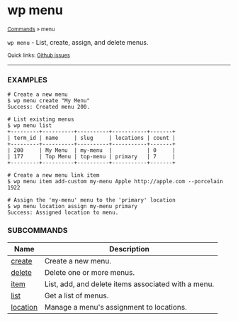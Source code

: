 # wp menu

<small>[Commands](/commands/) &raquo; menu</small>

`wp menu` - List, create, assign, and delete menus.

<small>Quick links: <a href="https://github.com/wp-cli/wp-cli/issues?q=is%3Aopen+label%3Acommand%3Amenu+sort%3Aupdated-desc">Github issues</a></small>

<hr />

### EXAMPLES

    # Create a new menu
    $ wp menu create "My Menu"
    Success: Created menu 200.

    # List existing menus
    $ wp menu list
    +---------+----------+----------+-----------+-------+
    | term_id | name     | slug     | locations | count |
    +---------+----------+----------+-----------+-------+
    | 200     | My Menu  | my-menu  |           | 0     |
    | 177     | Top Menu | top-menu | primary   | 7     |
    +---------+----------+----------+-----------+-------+

    # Create a new menu link item
    $ wp menu item add-custom my-menu Apple http://apple.com --porcelain
    1922

    # Assign the 'my-menu' menu to the 'primary' location
    $ wp menu location assign my-menu primary
    Success: Assigned location to menu.



### SUBCOMMANDS

<table>
	<thead>
	<tr>
		<th>Name</th>
		<th>Description</th>
	</tr>
	</thead>
	<tbody>
		<tr>
			<td><a href="/commands/menu/create/">create</a></td>
			<td>Create a new menu.</td>
		</tr>
		<tr>
			<td><a href="/commands/menu/delete/">delete</a></td>
			<td>Delete one or more menus.</td>
		</tr>
		<tr>
			<td><a href="/commands/menu/item/">item</a></td>
			<td>List, add, and delete items associated with a menu.</td>
		</tr>
		<tr>
			<td><a href="/commands/menu/list/">list</a></td>
			<td>Get a list of menus.</td>
		</tr>
		<tr>
			<td><a href="/commands/menu/location/">location</a></td>
			<td>Manage a menu's assignment to locations.</td>
		</tr>
	</tbody>
</table>
